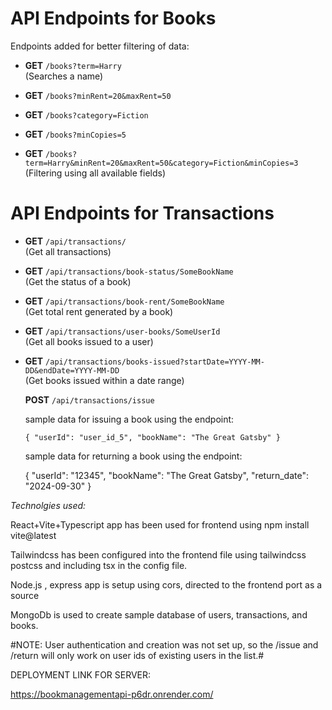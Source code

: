 # API Endpoints for Books

Endpoints added for better filtering of data:

- **GET** `/books?term=Harry`  
  (Searches a name)

- **GET** `/books?minRent=20&maxRent=50`

- **GET** `/books?category=Fiction`

- **GET** `/books?minCopies=5`

- **GET** `/books?term=Harry&minRent=20&maxRent=50&category=Fiction&minCopies=3`  
  (Filtering using all available fields)

# API Endpoints for Transactions

- **GET** `/api/transactions/`  
  (Get all transactions)

- **GET** `/api/transactions/book-status/SomeBookName`  
  (Get the status of a book)

- **GET** `/api/transactions/book-rent/SomeBookName`  
  (Get total rent generated by a book)

- **GET** `/api/transactions/user-books/SomeUserId`  
  (Get all books issued to a user)

- **GET** `/api/transactions/books-issued?startDate=YYYY-MM-DD&endDate=YYYY-MM-DD`  
  (Get books issued within a date range)


   **POST** `/api/transactions/issue`

   sample data for issuing a book using the endpoint:

   `{
  "userId": "user_id_5",
  "bookName": "The Great Gatsby"
    }`

    
    sample data for returning a book using the endpoint:

    {
  "userId": "12345",
  "bookName": "The Great Gatsby",
  "return_date": "2024-09-30"
}

     

*Technolgies used:*

React+Vite+Typescript app has been used for frontend using npm install vite@latest

Tailwindcss has been configured into the frontend file using tailwindcss postcss and including tsx in the config file.

Node.js , express app is setup using cors, directed to the frontend port as a source

MongoDb is used to create sample database of users, transactions, and books.


#NOTE: User authentication and creation was not set up, so the /issue and /return will only work on user ids of existing users in the list.#

DEPLOYMENT LINK FOR SERVER:

https://bookmanagementapi-p6dr.onrender.com/